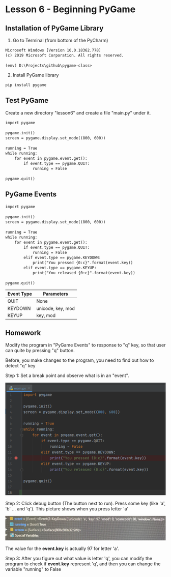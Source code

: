 # Lesson 6 - Beginning PyGame

## Installation of PyGame Library

1. Go to Terminal (from bottom of the PyCharm)
```commandline
Microsoft Windows [Version 10.0.18362.778]
(c) 2019 Microsoft Corporation. All rights reserved.

(env) D:\Projects\github\pygame-class>
```

2. Install PyGame library
```commandline
pip install pygame
```

## Test PyGame

Create a new directory "lesson6" and create a file "main.py" under it.

```
import pygame

pygame.init()
screen = pygame.display.set_mode((800, 600))

running = True
while running:
    for event in pygame.event.get():
        if event.type == pygame.QUIT:
            running = False

pygame.quit()
```

## PyGame Events
```
import pygame

pygame.init()
screen = pygame.display.set_mode((800, 600))

running = True
while running:
    for event in pygame.event.get():
        if event.type == pygame.QUIT:
            running = False
        elif event.type == pygame.KEYDOWN:
            print("You pressed {0:c}".format(event.key))
        elif event.type == pygame.KEYUP:
            print("You released {0:c}".format(event.key))

pygame.quit()

```

|Event Type   | Parameters  | 
|-------------|-------------|
|QUIT | None  | 
|KEYDOWN| unicode, key, mod|
|KEYUP| key, mod|

## Homework

Modify the program in "PyGame Events" to response to "q" key, so that user can quite by pressing "q" button.

Before, you make changes to the program, you need to find out how to detect "q" key

Step 1: Set a break point and observe what is in an "event".

![Set Breakpoint](images/set_breakpoint.png)

Step 2: Click debug button (The button next to run).  Press some key (like 'a', 'b' ... and 'q').  This picture
shows when you press letter 'a'

![Debug Watch](images/debug_watch.jpg)

The value for the __event.key__ is actually 97 for letter 'a'.

Step 3:  After you figure out what value is letter 'q', you can modify the program to check if __event.key__
represent 'q', and then you can change the variable "running" to False

